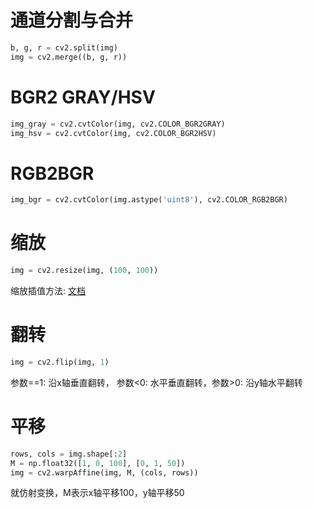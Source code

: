 # 通道分割与合并

```python
b, g, r = cv2.split(img)
img = cv2.merge((b, g, r))
```


# BGR2 GRAY/HSV

```python
img_gray = cv2.cvtColor(img, cv2.COLOR_BGR2GRAY)
img_hsv = cv2.cvtColor(img, cv2.COLOR_BGR2HSV)
```


# RGB2BGR

```python
img_bgr = cv2.cvtColor(img.astype('uint8'), cv2.COLOR_RGB2BGR)
```

# 缩放

```python
img = cv2.resize(img, (100, 100))
```

缩放插值方法: [文档](https://docs.opencv.org/4.0.0/da/d54/group__imgproc__transform.html#ga5bb5a1fea74ea38e1a5445ca803ff121)

# 翻转

```python
img = cv2.flip(img, 1)
```

参数==1: 沿x轴垂直翻转， 参数<0: 水平垂直翻转，参数>0: 沿y轴水平翻转

# 平移

```python
rows, cols = img.shape[:2]
M = np.float32([1, 0, 100], [0, 1, 50])
img = cv2.warpAffine(img, M, (cols, rows))
```

就仿射变换，M表示x轴平移100，y轴平移50
